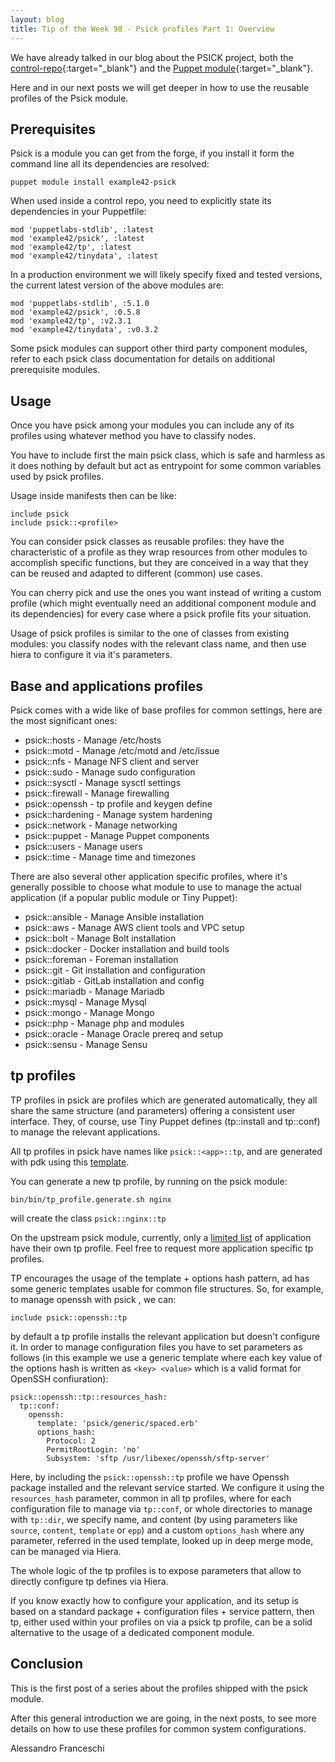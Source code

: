 ```yaml
---
layout: blog
title: Tip of the Week 98 - Psick profiles Part 1: Overview
---
```


We have already talked in our blog about the PSICK project, both the [control-repo](https://github.com/example42/psick){:target="_blank"} and the [Puppet module](https://github.com/example42/puppet-psick){:target="_blank"}.

Here and in our next posts we will get deeper in how to use the reusable profiles of the Psick module.

## Prerequisites

Psick is a module you can get from the forge, if you install it form the command line all its dependencies are resolved:

    puppet module install example42-psick

When used inside a control repo, you need to explicitly state its dependencies in your Puppetfile:

    mod 'puppetlabs-stdlib', :latest
    mod 'example42/psick', :latest
    mod 'example42/tp', :latest
    mod 'example42/tinydata', :latest

In a production environment we will likely specify fixed and tested versions, the current latest version of the above modules are:

    mod 'puppetlabs-stdlib', :5.1.0
    mod 'example42/psick', :0.5.8
    mod 'example42/tp', :v2.3.1
    mod 'example42/tinydata', :v0.3.2

Some psick modules can support other third party component modules, refer to each psick class documentation for details on additional prerequisite modules.

## Usage

Once you have psick among your modules you can include any of its profiles using whatever method you have to classify nodes.

You have to include first the main psick class, which is safe and harmless as it does nothing by default but act as entrypoint for some common variables used by psick profiles.

Usage inside manifests then can be like:

    include psick
    include psick::<profile>

You can consider psick classes as reusable profiles: they have the characteristic of a profile as they wrap resources from other modules to accomplish specific functions, but they are conceived in a way that they can be reused and adapted to different (common) use cases.

You can cherry pick and use the ones you want instead of writing a custom profile (which might eventually need an additional component module and its dependencies) for every case where a psick profile fits your situation.

Usage of psick profiles is similar to the one of classes from existing modules: you classify nodes with the relevant class name, and then use hiera to configure it via it's parameters.

## Base and applications profiles

Psick comes with a wide like of base profiles for common settings, here are the most significant ones:

  - psick::hosts - Manage /etc/hosts
  - psick::motd - Manage /etc/motd and /etc/issue
  - psick::nfs - Manage NFS client and server
  - psick::sudo - Manage sudo configuration
  - psick::sysctl - Manage sysctl settings
  - psick::firewall - Manage firewalling
  - psick::openssh - tp profile and keygen define
  - psick::hardening - Manage system hardening
  - psick::network - Manage networking
  - psick::puppet - Manage Puppet components
  - psick::users - Manage users
  - psick::time - Manage time and timezones

There are also several other application specific profiles, where it's generally possible to choose what module to use to manage the actual application (if a popular public module or Tiny Puppet):

  - psick::ansible - Manage Ansible installation
  - psick::aws - Manage AWS client tools and VPC setup
  - psick::bolt - Manage Bolt installation
  - psick::docker - Docker installation and build tools
  - psick::foreman - Foreman installation
  - psick::git - Git installation and configuration
  - psick::gitlab - GitLab installation and config
  - psick::mariadb - Manage Mariadb
  - psick::mysql - Manage Mysql
  - psick::mongo - Manage Mongo
  - psick::php - Manage php and modules
  - psick::oracle - Manage Oracle prereq and setup
  - psick::sensu - Manage Sensu

## tp profiles

TP profiles in psick are profiles which are generated automatically, they all share the same structure (and parameters)  offering a consistent user interface. They, of course, use Tiny Puppet defines (tp::install and tp::conf) to manage the relevant applications.

All tp profiles in psick have names like ```psick::<app>::tp```, and are generated with pdk using this [template](https://github.com/example42/pdk-module-template-tp-profile).

You can generate a new tp profile, by running on the psick module:

    bin/bin/tp_profile.generate.sh nginx

will create the class `psick::nginx::tp`

On the upstream psick module, currently, only a [limited list](https://github.com/example42/puppet-psick/blob/master/bin/tp_profile_mass_update.txt) of application have their own tp profile. Feel free to request more application specific tp profiles.

TP encourages the usage of the template + options hash pattern, ad has some generic templates usable for common file structures. So, for example, to manage openssh with psick , we can:

    include psick::openssh::tp

by default a tp profile installs the relevant application but doesn't configure it. In order to manage configuration files you have to set parameters as follows (in this example we use a generic template where each key value of the options hash is written as `<key> <value>` which is a valid format for OpenSSH confiuration):

    psick::openssh::tp::resources_hash:
      tp::conf:
        openssh:
          template: 'psick/generic/spaced.erb'
          options_hash:
            Protocol: 2
            PermitRootLogin: 'no'
            Subsystem: 'sftp /usr/libexec/openssh/sftp-server'

Here, by including the ```psick::openssh::tp``` profile we have Openssh package installed and the relevant service started. We configure it using the ```resources_hash``` parameter, common in all tp profiles, where for each configuration file to manage via ```tp::conf```, or whole directories to manage with ```tp::dir```, we specify name, and content (by using parameters like ```source```, ```content```, ```template``` or ```epp```) and a custom ```options_hash``` where any parameter, referred in the used template, looked up in deep merge mode, can be managed via Hiera.

The whole logic of the tp profiles is to expose parameters that allow to directly configure tp defines via Hiera.

If you know exactly how to configure your application, and its setup is based on a standard package + configuration files + service pattern, then tp, either used within your profiles on via a psick tp profile, can be a solid alternative to the usage of a dedicated component module.

## Conclusion

This is the first post of a series about the profiles shipped with the psick module.

After this general introduction we are going, in the next posts, to see more details on how to use these profiles for common system configurations.

Alessandro Franceschi
